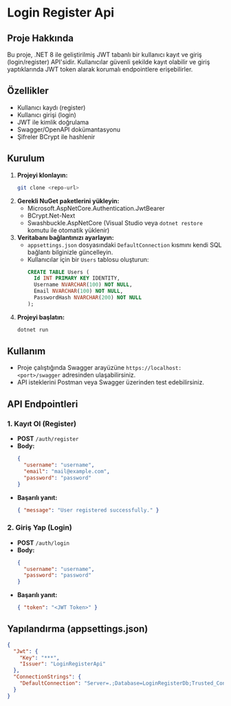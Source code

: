 # Login Register Api

## Proje Hakkında
Bu proje, .NET 8 ile geliştirilmiş JWT tabanlı bir kullanıcı kayıt ve giriş (login/register) API'sidir. Kullanıcılar güvenli şekilde kayıt olabilir ve giriş yaptıklarında JWT token alarak korumalı endpointlere erişebilirler.

## Özellikler
- Kullanıcı kaydı (register)
- Kullanıcı girişi (login)
- JWT ile kimlik doğrulama
- Swagger/OpenAPI dokümantasyonu
- Şifreler BCrypt ile hashlenir

## Kurulum
1. **Projeyi klonlayın:**
   ```bash
   git clone <repo-url>
   ```
2. **Gerekli NuGet paketlerini yükleyin:**
   - Microsoft.AspNetCore.Authentication.JwtBearer
   - BCrypt.Net-Next
   - Swashbuckle.AspNetCore
   (Visual Studio veya `dotnet restore` komutu ile otomatik yüklenir)
3. **Veritabanı bağlantınızı ayarlayın:**
   - `appsettings.json` dosyasındaki `DefaultConnection` kısmını kendi SQL bağlantı bilginizle güncelleyin.
   - Kullanıcılar için bir `Users` tablosu oluşturun:
     ```sql
     CREATE TABLE Users (
       Id INT PRIMARY KEY IDENTITY,
       Username NVARCHAR(100) NOT NULL,
       Email NVARCHAR(100) NOT NULL,
       PasswordHash NVARCHAR(200) NOT NULL
     );
     ```
4. **Projeyi başlatın:**
   ```bash
   dotnet run
   ```

## Kullanım
- Proje çalıştığında Swagger arayüzüne `https://localhost:<port>/swagger` adresinden ulaşabilirsiniz.
- API isteklerini Postman veya Swagger üzerinden test edebilirsiniz.

## API Endpointleri
### 1. Kayıt Ol (Register)
- **POST** `/auth/register`
- **Body:**
  ```json
  {
    "username": "username",
    "email": "mail@example.com",
    "password": "password"
  }
  ```
- **Başarılı yanıt:**
  ```json
  { "message": "User registered successfully." }
  ```

### 2. Giriş Yap (Login)
- **POST** `/auth/login`
- **Body:**
  ```json
  {
    "username": "username",
    "password": "password"
  }
  ```
- **Başarılı yanıt:**
  ```json
  { "token": "<JWT Token>" }
  ```

## Yapılandırma (appsettings.json)
```json
{
  "Jwt": {
    "Key": "***",
    "Issuer": "LoginRegisterApi"
  },
  "ConnectionStrings": {
    "DefaultConnection": "Server=.;Database=LoginRegisterDb;Trusted_Connection=True;"
  }
}
```

